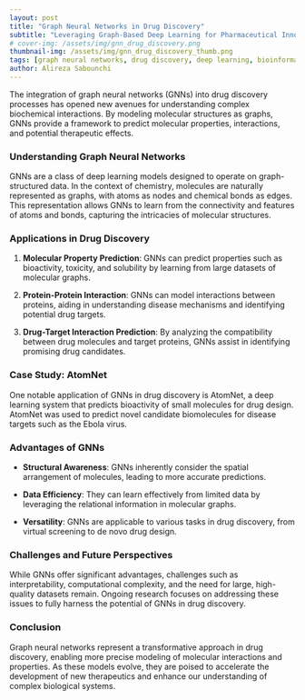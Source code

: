 ```yaml
---
layout: post
title: "Graph Neural Networks in Drug Discovery"
subtitle: "Leveraging Graph-Based Deep Learning for Pharmaceutical Innovation (thumbnail by IconScout)"
# cover-img: /assets/img/gnn_drug_discovery.png
thumbnail-img: /assets/img/gnn_drug_discovery_thumb.png
tags: [graph neural networks, drug discovery, deep learning, bioinformatics]
author: Alireza Sabounchi
---
```


The integration of graph neural networks (GNNs) into drug discovery processes has opened new avenues for understanding complex biochemical interactions. By modeling molecular structures as graphs, GNNs provide a framework to predict molecular properties, interactions, and potential therapeutic effects.

### Understanding Graph Neural Networks

GNNs are a class of deep learning models designed to operate on graph-structured data. In the context of chemistry, molecules are naturally represented as graphs, with atoms as nodes and chemical bonds as edges. This representation allows GNNs to learn from the connectivity and features of atoms and bonds, capturing the intricacies of molecular structures.

### Applications in Drug Discovery

1. **Molecular Property Prediction**: GNNs can predict properties such as bioactivity, toxicity, and solubility by learning from large datasets of molecular graphs.

2. **Protein-Protein Interaction**: GNNs can model interactions between proteins, aiding in understanding disease mechanisms and identifying potential drug targets.

3. **Drug-Target Interaction Prediction**: By analyzing the compatibility between drug molecules and target proteins, GNNs assist in identifying promising drug candidates.

### Case Study: AtomNet

One notable application of GNNs in drug discovery is AtomNet, a deep learning system that predicts bioactivity of small molecules for drug design. AtomNet was used to predict novel candidate biomolecules for disease targets such as the Ebola virus.

### Advantages of GNNs

- **Structural Awareness**: GNNs inherently consider the spatial arrangement of molecules, leading to more accurate predictions.

- **Data Efficiency**: They can learn effectively from limited data by leveraging the relational information in molecular graphs.

- **Versatility**: GNNs are applicable to various tasks in drug discovery, from virtual screening to de novo drug design.

### Challenges and Future Perspectives

While GNNs offer significant advantages, challenges such as interpretability, computational complexity, and the need for large, high-quality datasets remain. Ongoing research focuses on addressing these issues to fully harness the potential of GNNs in drug discovery.

### Conclusion

Graph neural networks represent a transformative approach in drug discovery, enabling more precise modeling of molecular interactions and properties. As these models evolve, they are poised to accelerate the development of new therapeutics and enhance our understanding of complex biological systems.

